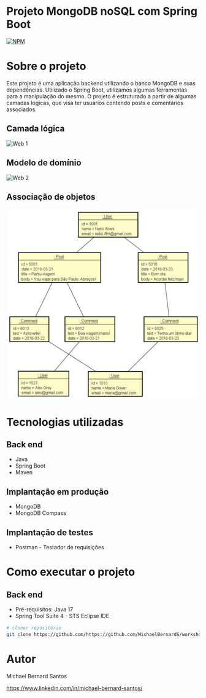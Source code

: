 # Projeto MongoDB noSQL com Spring Boot
[![NPM](https://img.shields.io/badge/license-MIT-green)](https://github.com/MichaelBernardS/workshop-spring3-jpa/blob/main/LICENSE)

# Sobre o projeto

Este projeto é uma aplicação backend utilizando o banco MongoDB e suas dependências. Utilizado o Spring Boot, utilizamos algumas ferramentas para a manipulação do mesmo. O projeto é estruturado a partir de algumas camadas lógicas, que visa ter usuários contendo posts e comentários associados.

## Camada lógica
![Web 1](https://github.com/MichaelBernardS/Assets/blob/main/Camadas%20L%C3%B3gicas%20MongoDB.png)

## Modelo de domínio
![Web 2](https://github.com/MichaelBernardS/Assets/blob/main/Modelo%20de%20dom%C3%ADnio%20MongoDB.png)

## Associação de objetos
![Web 3](https://github.com/MichaelBernardS/Assets/blob/main/Associa%C3%A7%C3%A3o%20dos%20objetos%20MongoDB.png)

# Tecnologias utilizadas
## Back end
- Java
- Spring Boot
- Maven

## Implantação em produção
- MongoDB
- MongoDB Compass

## Implantação de testes
- Postman - Testador de requisições

# Como executar o projeto

## Back end
- Pré-requisitos: Java 17
- Spring Tool Suite 4 - STS Eclipse IDE

```bash
# clonar repositório
git clone https://github.com/https://github.com/MichaelBernardS/workshop-spring3-jpa.git
```

# Autor

Michael Bernard Santos

https://www.linkedin.com/in/michael-bernard-santos/
